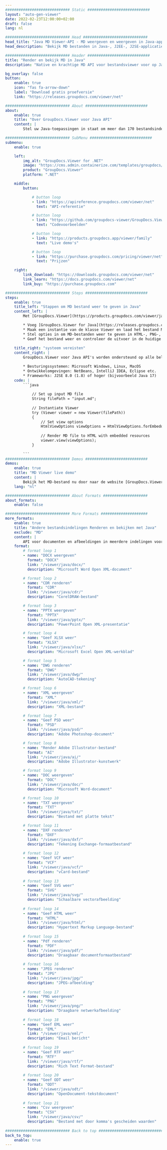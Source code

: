```yaml
---
############################# Static ############################
layout: "auto-gen-viewer"
date: 2022-02-23T12:00:00+02:00
draft: false
lang: nl

############################# Head #############################
head_title: "Java MD Viewer-API - MD weergeven en weergeven in Java-apps"
head_description: "Bekijk MD bestanden in Java-, J2EE-, J2SE-applicaties. Ondersteunt het bekijken van meer dan 170 document- en afbeeldingsbestandsindelingen in HTML-, PDF- of afbeeldingsmodus met geavanceerde functies om opties voor het bekijken van documenten te beheren."

############################# Header ############################
title: "Render en bekijk MD in Java" 
description: "Native en krachtige MD API voor bestandsviewer voor op Java, J2EE en J2SE gebaseerde applicaties, die een breed scala aan extra functies ondersteunt om het uiterlijk van het uitvoerdocumentformaat aan te passen." 

bg_overlay: false
button:
    enable: true
    icon: "fas fa-arrow-down"
    label: "Download gratis proefversie"
    link: "https://releases.groupdocs.com/viewer/net"

############################# About ############################
about:
    enable: true
    title: "Over GroupDocs.Viewer voor Java API" 
    content: |
        Stel uw Java-toepassingen in staat om meer dan 170 bestandsindelingen weer te geven in HTML-, PDF- of afbeeldingsmodus met behulp van GroupDocs.Viewer voor Java API's zonder dat er extra software is geïnstalleerd; zoals Microsoft Office, Apache Open Office, Adobe Acrobat Reader enz. Ontwikkelaars kunnen eenvoudig alle populaire afbeeldingen en documenttypen bekijken, waaronder Microsoft Office, OpenDocument, HTML, PDF, Archief, Diagrammen, Photoshop, AutoCAD en programmeertaalformaten in de Java-toepassingen met snelle weergave van de hoogste kwaliteit.

############################# SubMenu ############################
submenu:
    enable: true

    left:
        img_alt: "GroupDocs.Viewer for .NET"
        image: "https://cms.admin.containerize.com/templates/groupdocs/images/product-logos/90x90-noborder/groupdocs-viewer-net.png"
        product: "GroupDocs.Viewer"
        platform: ".NET"

    middle:
        button:

            # button loop
            - link: "https://apireference.groupdocs.com/viewer/net"
              text: "API-referentie"

            # button loop
            - link: "https://github.com/groupdocs-viewer/GroupDocs.Viewer-for-.NET"
              text: "Codevoorbeelden"

            # button loop
            - link: "https://products.groupdocs.app/viewer/family"
              text: "Live demo's"

            # button loop
            - link: "https://purchase.groupdocs.com/pricing/viewer/net"
              text: "Prijzen"

    right:
        link_download: "https://downloads.groupdocs.com/viewer/net"
        link_learn: "https://docs.groupdocs.com/viewer/net"
        link_buy: "https://purchase.groupdocs.com"

############################# Steps ############################
steps:
    enable: true
    title_left: "Stappen om MD bestand weer te geven in Java" 
    content_left: |
        Met [GroupDocs.Viewer](https://products.groupdocs.com/viewer/java/) kun je in een paar stappen MD renderen naar HTML, JPEG, PNG of PDF.

        * Voeg [GroupDocs.Viewer for Java](https://releases.groupdocs.com/viewer/java/) toe als afhankelijkheid van uw project. 
        * Maak een instantie van de klasse Viewer en laad het bestand MD met het volledige pad. 
        * Stel opties in om MD-bestanden weer te geven in HTML-, PNG-, JPEG- of PDF-indeling. 
        * Geef het bestand weer en controleer de uitvoer in de huidige map. 
        
    title_right: "systeem vereisten" 
    content_right: |
        GroupDocs.Viewer voor Java API's worden ondersteund op alle belangrijke platforms en besturingssystemen. Voordat u de onderstaande code uitvoert, moet u ervoor zorgen dat de volgende vereisten op uw systeem zijn geïnstalleerd.

        * Besturingssystemen: Microsoft Windows, Linux, MacOS 
        * Ontwikkelomgevingen: NetBeans, IntelliJ IDEA, Eclipse etc. 
        * Frameworks: J2SE 8.0 (1.8) of hoger (bijvoorbeeld Java 17) 
    code: |
        ```java
                        
            // Set up input MD file
            String filePath = "input.md";
        
            // Instantiate Viewer
            try (Viewer viewer = new Viewer(filePath))
            {
            	// Set view options 
            	HtmlViewOptions viewOptions = HtmlViewOptions.forEmbeddedResources();
                    
            	// Render MD file to HTML with embedded resources
            	viewer.view(viewOptions);
            }
             
        ```
############################# Demos ############################
demos:
    enable: true
    title: "MD Viewer live demo"
    content: |
        Bekijk het MD-bestand nu door naar de website [GroupDocs.Viewer Online Apps](https://products.groupdocs.app/viewer/md) te gaan.
    lang: "nl"

############################# About Formats ####################
about_formats:
    enable: false

############################# More Formats #####################
more_formats:
    enable: true
    title: "Andere bestandsindelingen Renderen en bekijken met Java"
    exclude: "MD"
    content: |
        API voor documenten en afbeeldingen in meerdere indelingen voor Java. Bekijk hieronder enkele van de populaire bestandsindelingen zonder externe kijkers.
    format: 
        # format loop 1
        - name: "DOCX weergeven"
          format: "DOCX"
          link: "/viewer/java/docx/"
          description: "Microsoft Word Open XML-document" 

        # format loop 2
        - name: "CDR renderen" 
          format: "CDR"
          link: "/viewer/java/cdr/"
          description: "CorelDRAW-bestand" 

        # format loop 3
        - name: "PPTX weergeven"
          format: "PPTX"
          link: "/viewer/java/pptx/"
          description: "PowerPoint Open XML-presentatie" 

        # format loop 4
        - name: "Geef XLSX weer"
          format: "XLSX"
          link: "/viewer/java/xlsx/"
          description: "Microsoft Excel Open XML-werkblad" 

        # format loop 5
        - name: "DWG renderen"
          format: "DWG"
          link: "/viewer/java/dwg/"
          description: "AutoCAD-tekening"

        # format loop 6
        - name: "XML weergeven"
          format: "XML"
          link: "/viewer/java/xml/"
          description: "XML-bestand"

        # format loop 7
        - name: "Geef PSD weer"
          format: "PSD"
          link: "/viewer/java/psd/"
          description: "Adobe Photoshop-document"

        # format loop 8
        - name: "Render Adobe Illustrator-bestand"
          format: "AI"
          link: "/viewer/java/ai/"
          description: "Adobe Illustrator-kunstwerk"

        # format loop 9
        - name: "DOC weergeven"
          format: "DOC"
          link: "/viewer/java/doc/"
          description: "Microsoft Word-document" 

        # format loop 10
        - name: "TXT weergeven" 
          format: "TXT"
          link: "/viewer/java/txt/"
          description: "Bestand met platte tekst" 

        # format loop 11
        - name: "DXF renderen" 
          format: "DXF"
          link: "/viewer/java/dxf/"
          description: "Tekening Exchange-formaatbestand"  
          
        # format loop 12
        - name: "Geef VCF weer"
          format: "VCF"
          link: "/viewer/java/vcf/"
          description: "vCard-bestand"  
              
        # format loop 13
        - name: "Geef SVG weer"
          format: "SVG"
          link: "/viewer/java/svg/"
          description: "Schaalbare vectorafbeelding" 
          
        # format loop 14
        - name: "Geef HTML weer"
          format: "HTML"
          link: "/viewer/java/html/"
          description: "Hypertext Markup Language-bestand" 
          
        # format loop 15
        - name: "Pdf renderen"
          format: "PDF"
          link: "/viewer/java/pdf/"
          description: "Draagbaar documentformaatbestand"
          
        # format loop 16
        - name: "JPEG renderen"
          format: "JPG"
          link: "/viewer/java/jpg/"
          description: "JPEG-afbeelding"
          
        # format loop 17
        - name: "PNG weergeven"
          format: "PNG"
          link: "/viewer/java/png/"
          description: "Draagbare netwerkafbeelding" 
          
        # format loop 18
        - name: "Geef EML weer"
          format: "EML"
          link: "/viewer/java/eml/"
          description: "Email bericht" 
          
        # format loop 19
        - name: "Geef RTF weer"
          format: "RTF"
          link: "/viewer/java/rtf/"
          description: "Rich Text Format-bestand" 
          
        # format loop 20
        - name: "Geef ODT weer"
          format: "ODT"
          link: "/viewer/java/odt/"
          description: "OpenDocument-tekstdocument" 
          
        # format loop 21
        - name: "Csv weergeven"
          format: "CSV"
          link: "/viewer/java/csv/"
          description: "Bestand met door komma's gescheiden waarden" 
          
############################# Back to top ###############################
back_to_top:
    enable: true
---
```

